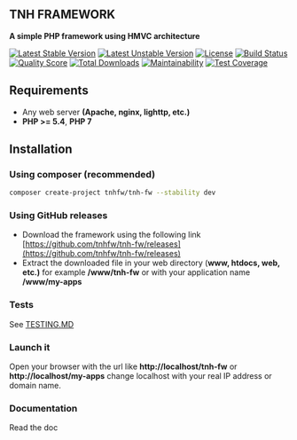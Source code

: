 ## TNH FRAMEWORK
**A simple PHP framework using HMVC architecture**

[![Latest Stable Version](https://poser.pugx.org/tnhfw/tnh-fw/v/stable)](https://packagist.org/packages/tnhfw/tnh-fw)
[![Latest Unstable Version](https://poser.pugx.org/tnhfw/tnh-fw/v/unstable)](https://packagist.org/packages/tnhfw/tnh-fw)
[![License](https://poser.pugx.org/tnhfw/tnh-fw/license)](https://packagist.org/packages/tnhfw/tnh-fw)
[![Build Status](https://img.shields.io/travis/tnhfw/tnh-fw/1.0.0-dev.svg?style=flat-square)](https://travis-ci.com/tnhfw/tnh-fw)  
[![Quality Score](https://img.shields.io/scrutinizer/g/tnhfw/tnh-fw.svg?style=flat-square)](https://scrutinizer-ci.com/g/tnhfw/tnh-fw)
[![Total Downloads](https://poser.pugx.org/tnhfw/tnh-fw/downloads)](https://packagist.org/packages/tnhfw/tnh-fw)
[![Maintainability](https://api.codeclimate.com/v1/badges/7cd6345e1f49603a0817/maintainability)](https://codeclimate.com/github/tnhfw/tnh-fw/maintainability)
[![Test Coverage](https://api.codeclimate.com/v1/badges/7cd6345e1f49603a0817/test_coverage)](https://codeclimate.com/github/tnhfw/tnh-fw/test_coverage)

## Requirements

 - Any web server **(Apache, nginx, lighttp, etc.)**
 - **PHP >= 5.4**, **PHP 7**

## Installation 
### Using composer (recommended)
```bash
composer create-project tnhfw/tnh-fw --stability dev
```
### Using GitHub releases
 - Download the framework using the following link [https://github.com/tnhfw/tnh-fw/releases](https://github.com/tnhfw/tnh-fw/releases)
 - Extract the downloaded file in your web directory (**www, htdocs, web, etc.)** for example **/www/tnh-fw** or with your application name **/www/my-apps**
### Tests
See [TESTING.MD](TESTING.MD)

### Launch it
Open your browser with the url like **http://localhost/tnh-fw** or **http://localhost/my-apps** change localhost with your real IP address or domain name.

### Documentation 
Read the doc
